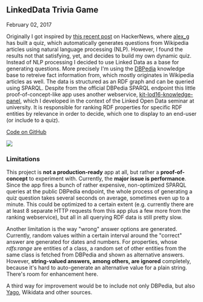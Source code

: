 ## LinkedData Trivia Game
February 02, 2017

Originally I got inspired by [this recent post](https://news.ycombinator.com/item?id=13677748) on HackerNews, where [alex_g](https://news.ycombinator.com/user?id=alex_g) has built a quiz, which automatically generates questions from Wikipedia articles using natural language processing (NLP). However, I found the results not that satisfying, yet, and decides to build my own dynamic quiz. Instead of NLP processing I decided to use Linked Data as a base for generating questions. More precisely I'm using the [DBPedia](https://dbpedia.org) knowledge base to retreive fact information from, which mostly originates in Wikipedia articles as well. The data is structured as an RDF graph and can be queried using SPARQL. Despite from the official DBPedia SPARQL endpoint this little proof-of-concept-like app uses another webservice, [kit-lod16-knowledge-panel](https://github.com/n1try/kit-lod16-knowledge-panel), which I developed in the context of the Linked Open Data seminar at university. It is responsible for ranking RDF properties for specific RDF entities by relevance in order to decide, which one to display to an end-user (or include to a quiz).

[Code on GitHub](https://github.com/n1try/linkeddata-trivia)

![](assets/img/trivia.jpg)

### Limitations
This project is __not a production-ready__ app at all, but rather a __proof-of-concept__ to experiment with. Currently, the __major issue is performance__. Since the app fires a bunch of rather expensive, non-optimized SPARQL queries at the public DBPedia endpoint, the whole process of generating a quiz question takes several seconds on average, sometimes even up to a minute. This could be optimized to a certain extent (e.g. currently there are at least 8 separate HTTP requests from this app plus a few more from the ranking webservice), but all in all querying RDF data is still pretty slow. 

Another limitation is the way "wrong" answer options are generated. Currently, random values within a certain interval around the "correct" answer are generated for dates and numbers. For properties, whose _rdfs:range_ are entities of a class, a random set of other entities from the same class is fetched from DBPedia and shown as alternative answers. However, __string-valued answers, among others, are ignored__ completely, because it's hard to auto-generate an alternative value for a plain string. There's room for enhancement here.

A third way for improvement would be to include not only DBPedia, but also [Yago](https://yago-knowledge.org), Wikidata and other sources. 